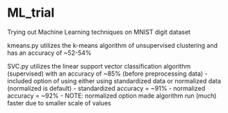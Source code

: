 # ML_trial
Trying out Machine Learning techniques on MNIST digit dataset

kmeans.py utilizes the k-means algorithm of unsupervised clustering and has an accuracy of ~52-54%

SVC.py utilizes the linear support vector classification algorithm (supervised) with an accuracy of ~85% (before preprocessing data)
    - included option of using either using standardized data or normalized data (normalized is default)
        - standardized accuracy = ~91%
        - normalized accuracy = ~92%
        - NOTE: normalized option made algorithm run (much) faster due to smaller scale of values
